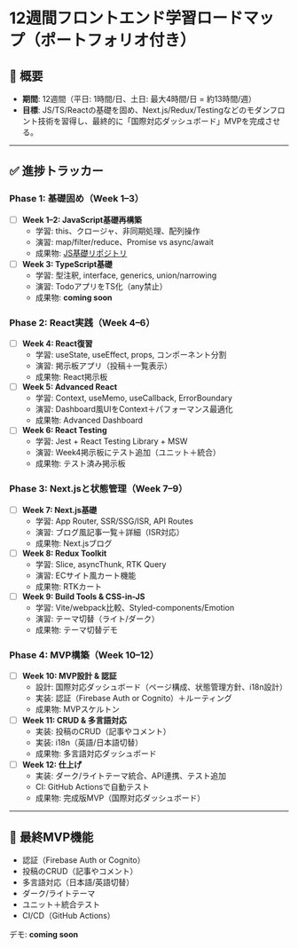 # 12週間フロントエンド学習ロードマップ（ポートフォリオ付き）

## 📅 概要
- **期間**: 12週間（平日: 1時間/日、土日: 最大4時間/日 = 約13時間/週）
- **目標**: JS/TS/Reactの基礎を固め、Next.js/Redux/Testingなどのモダンフロント技術を習得し、最終的に「国際対応ダッシュボード」MVPを完成させる。

---

## ✅ 進捗トラッカー

### Phase 1: 基礎固め（Week 1–3）
- [ ] **Week 1–2: JavaScript基礎再構築**
  - 学習: this、クロージャ、非同期処理、配列操作
  - 演習: map/filter/reduce、Promise vs async/await
  - 成果物: [JS基礎リポジトリ](./week1-2-js-fundamentals)
- [ ] **Week 3: TypeScript基礎**
  - 学習: 型注釈, interface, generics, union/narrowing
  - 演習: TodoアプリをTS化（any禁止）
  - 成果物: **coming soon**

### Phase 2: React実践（Week 4–6）
- [ ] **Week 4: React復習**
  - 学習: useState, useEffect, props, コンポーネント分割
  - 演習: 掲示板アプリ（投稿＋一覧表示）
  - 成果物: React掲示板
- [ ] **Week 5: Advanced React**
  - 学習: Context, useMemo, useCallback, ErrorBoundary
  - 演習: Dashboard風UIをContext＋パフォーマンス最適化
  - 成果物: Advanced Dashboard
- [ ] **Week 6: React Testing**
  - 学習: Jest + React Testing Library + MSW
  - 演習: Week4掲示板にテスト追加（ユニット＋統合）
  - 成果物: テスト済み掲示板

### Phase 3: Next.jsと状態管理（Week 7–9）
- [ ] **Week 7: Next.js基礎**
  - 学習: App Router, SSR/SSG/ISR, API Routes
  - 演習: ブログ風記事一覧＋詳細（ISR対応）
  - 成果物: Next.jsブログ
- [ ] **Week 8: Redux Toolkit**
  - 学習: Slice, asyncThunk, RTK Query
  - 演習: ECサイト風カート機能
  - 成果物: RTKカート
- [ ] **Week 9: Build Tools & CSS-in-JS**
  - 学習: Vite/webpack比較、Styled-components/Emotion
  - 演習: テーマ切替（ライト/ダーク）
  - 成果物: テーマ切替デモ

### Phase 4: MVP構築（Week 10–12）
- [ ] **Week 10: MVP設計 & 認証**
  - 設計: 国際対応ダッシュボード（ページ構成、状態管理方針、i18n設計）
  - 実装: 認証（Firebase Auth or Cognito）＋ルーティング
  - 成果物: MVPスケルトン
- [ ] **Week 11: CRUD & 多言語対応**
  - 実装: 投稿のCRUD（記事やコメント）
  - 実装: i18n（英語/日本語切替）
  - 成果物: 多言語対応ダッシュボード
- [ ] **Week 12: 仕上げ**
  - 実装: ダーク/ライトテーマ統合、API連携、テスト追加
  - CI: GitHub Actionsで自動テスト
  - 成果物: 完成版MVP（国際対応ダッシュボード）

---

## 🚀 最終MVP機能
- 認証（Firebase Auth or Cognito）  
- 投稿のCRUD（記事やコメント）  
- 多言語対応（日本語/英語切替）  
- ダーク/ライトテーマ  
- ユニット＋統合テスト  
- CI/CD（GitHub Actions）  

デモ: **coming soon**
